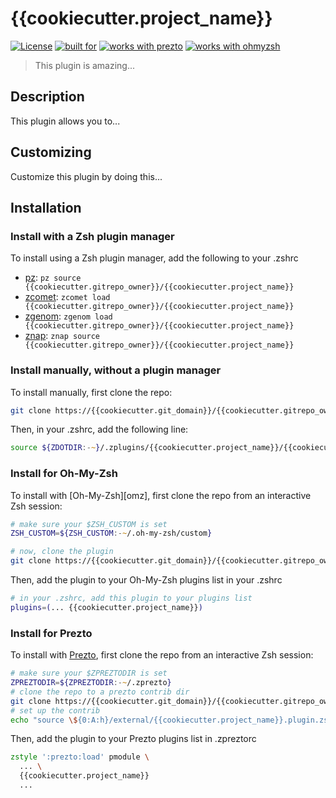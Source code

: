 # {{cookiecutter.project_name}}

[![License](https://img.shields.io/badge/license-MIT-007EC7)](/LICENSE)
[![built for](https://img.shields.io/badge/built%20for-%20%F0%9F%A6%93%20zshzoo-black)][zshzoo]
[![works with prezto](https://img.shields.io/badge/works%20with-%E2%9D%AF%E2%9D%AF%E2%9D%AF%20prezto-red)](#install-for-prezto)
[![works with ohmyzsh](https://img.shields.io/badge/works%20with-%20%E2%9E%9C%20oh--my--zsh-C2D33F)](#install-for-oh-my-zsh)

> This plugin is amazing...

## Description

This plugin allows you to...

## Customizing

Customize this plugin by doing this...

## Installation

### Install with a Zsh plugin manager

To install using a Zsh plugin manager, add the following to your .zshrc

- [pz]: `pz source {{cookiecutter.gitrepo_owner}}/{{cookiecutter.project_name}}`
- [zcomet]: `zcomet load {{cookiecutter.gitrepo_owner}}/{{cookiecutter.project_name}}`
- [zgenom]: `zgenom load {{cookiecutter.gitrepo_owner}}/{{cookiecutter.project_name}}`
- [znap]: `znap source {{cookiecutter.gitrepo_owner}}/{{cookiecutter.project_name}}`

### Install manually, without a plugin manager

To install manually, first clone the repo:

```zsh
git clone https://{{cookiecutter.git_domain}}/{{cookiecutter.gitrepo_owner}}/{{cookiecutter.project_name}} ${ZDOTDIR:-~}/.zplugins/{{cookiecutter.project_name}}
```

Then, in your .zshrc, add the following line:

```zsh
source ${ZDOTDIR:-~}/.zplugins/{{cookiecutter.project_name}}/{{cookiecutter.project_name}}.zsh
```

### Install for Oh-My-Zsh

To install with [Oh-My-Zsh][omz], first clone the repo from an interactive Zsh session:

```zsh
# make sure your $ZSH_CUSTOM is set
ZSH_CUSTOM=${ZSH_CUSTOM:-~/.oh-my-zsh/custom}

# now, clone the plugin
git clone https://{{cookiecutter.git_domain}}/{{cookiecutter.gitrepo_owner}}/{{cookiecutter.project_name}} $ZSH_CUSTOM/plugins/{{cookiecutter.project_name}}
```

Then, add the plugin to your Oh-My-Zsh plugins list in your .zshrc

```zsh
# in your .zshrc, add this plugin to your plugins list
plugins=(... {{cookiecutter.project_name}})
```

### Install for Prezto

To install with [Prezto][prezto], first clone the repo from an interactive Zsh session:

```zsh
# make sure your $ZPREZTODIR is set
ZPREZTODIR=${ZPREZTODIR:-~/.zprezto}
# clone the repo to a prezto contrib dir
git clone https://{{cookiecutter.git_domain}}/{{cookiecutter.gitrepo_owner}}/{{cookiecutter.project_name}} $ZPREZTODIR/contrib/{{cookiecutter.project_name}}/external
# set up the contrib
echo "source \${0:A:h}/external/{{cookiecutter.project_name}}.plugin.zsh" > $ZPREZTODIR/contrib/{{cookiecutter.project_name}}/init.zsh
```

Then, add the plugin to your Prezto plugins list in .zpreztorc

```zsh
zstyle ':prezto:load' pmodule \
  ... \
  {{cookiecutter.project_name}}
  ...
```

[ohmyzsh]: https://github.com/ohmyzsh/ohmyzsh
[prezto]: https://github.com/sorin-ionescu/prezto
[zshzoo]: https://github.com/zshzoo/zshzoo
[pz]: https://github.com/mattmc3/pz
[zcomet]: https://github.com/agkozak/zcomet
[zgenom]: https://github.com/jandamm/zgenom
[znap]: https://github.com/marlonrichert/zsh-snap
